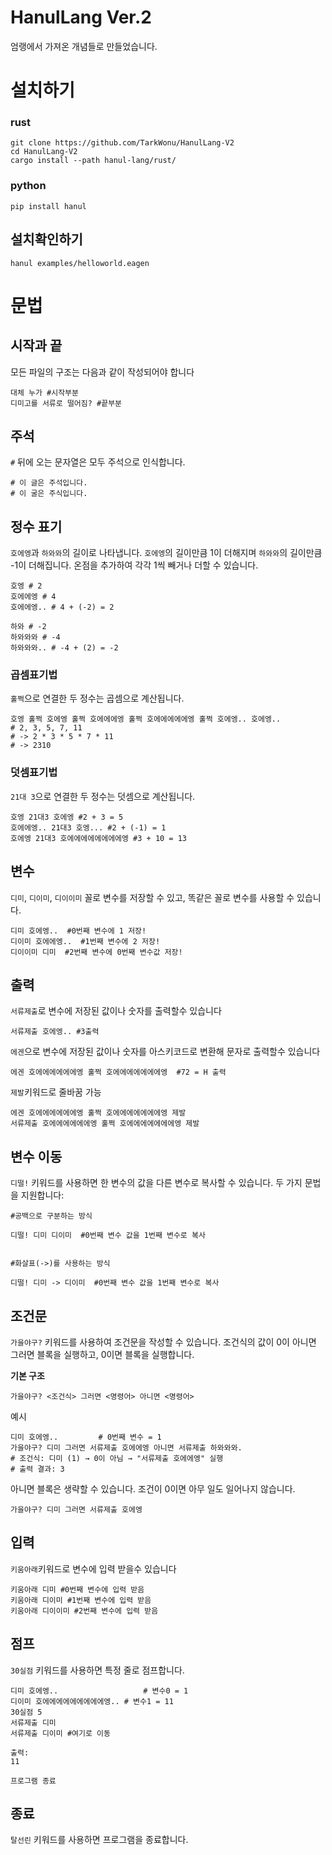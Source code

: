 
# HanulLang Ver.2
엄랭에서 가져온 개념들로 만들었습니다.

# 설치하기

### rust
```shell
git clone https://github.com/TarkWonu/HanulLang-V2
cd HanulLang-V2
cargo install --path hanul-lang/rust/
```
### python
```shell
pip install hanul
```

## 설치확인하기

```shell
hanul examples/helloworld.eagen
```


# 문법
## 시작과 끝
모든 파일의 구조는 다음과 같이 작성되어야 합니다
```
대체 누가 #시작부분
디미고를 서류로 떨어짐? #끝부분
```
## 주석
`#` 뒤에 오는 문자열은 모두 주석으로 인식합니다.
```
# 이 글은 주석입니다.
# 이 굴은 주식입니다.
```
## 정수 표기
`호에엥`과 `하와와`의 길이로 나타냅니다. `호에엥`의 길이만큼 1이 더해지며 `하와와`의 길이만큼 -1이 더해집니다. 온점을 추가하여 각각 1씩 빼거나 더할 수 있습니다.
```
호엥 # 2
호에에엥 # 4
호에에엥.. # 4 + (-2) = 2

하와 # -2
하와와와 # -4
하와와와.. # -4 + (2) = -2
```


### 곱셈표기법
`훌쩍`으로 연결한 두 정수는 곱셈으로 계산됩니다.
```
호엥 훌쩍 호에엥 훌쩍 호에에에엥 훌쩍 호에에에에에엥 훌쩍 호에엥.. 호에엥..
# 2, 3, 5, 7, 11
# -> 2 * 3 * 5 * 7 * 11
# -> 2310
```
### 덧셈표기법
`21대 3`으로 연결한 두 정수는 덧셈으로 계산됩니다.
```
호엥 21대3 호에엥 #2 + 3 = 5
호에에엥.. 21대3 호엥... #2 + (-1) = 1
호에엥 21대3 호에에에에에에에에엥 #3 + 10 = 13
```

## 변수
`디미`, `디이미`, `디이이미` 꼴로 변수를 저장할 수 있고, 똑같은 꼴로 변수를 사용할 수 있습니다.
```
디미 호에엥..  #0번째 변수에 1 저장!
디이미 호에에엥..  #1번째 변수에 2 저장!
디이이미 디미  #2번째 변수에 0번째 변수값 저장!
```

## 출력
`서류제출`로 변수에 저장된 값이나 숫자를 출력할수 있습니다
```
서류제출 호에엥.. #3출력
```
`에겐`으로 변수에 저장된 값이나 숫자를 아스키코드로 변환해 문자로 출력할수 있습니다
```
에겐 호에에에에에에엥 훌쩍 호에에에에에에에엥  #72 = H 출력
```
`제발`키워드로 줄바꿈 가능
```
에겐 호에에에에에에엥 훌쩍 호에에에에에에에엥 제발
서류제출 호에에에에에에엥 훌쩍 호에에에에에에에엥 제발
```

## 변수 이동

`디떨!` 키워드를 사용하면 한 변수의 값을 다른 변수로 복사할 수 있습니다.
두 가지 문법을 지원합니다:
```
#공백으로 구분하는 방식

디떨! 디미 디이미  #0번째 변수 값을 1번째 변수로 복사


#화살표(->)를 사용하는 방식

디떨! 디미 -> 디이미  #0번째 변수 값을 1번째 변수로 복사
```

## 조건문

`가을야구?` 키워드를 사용하여 조건문을 작성할 수 있습니다.
조건식의 값이 0이 아니면 그러면 블록을 실행하고, 0이면 블록을 실행합니다.


**기본 구조**

`가을야구? <조건식> 그러면 <명령어> 아니면 <명령어>`


예시
```
디미 호에엥..         # 0번째 변수 = 1
가을야구? 디미 그러면 서류제출 호에에엥 아니면 서류제출 하와와와.
# 조건식: 디미 (1) → 0이 아님 → "서류제출 호에에엥" 실행
# 출력 결과: 3
```

아니면 블록은 생략할 수 있습니다. 조건이 0이면 아무 일도 일어나지 않습니다.
```
가을야구? 디미 그러면 서류제출 호에엥
```
## 입력
`키움아래`키워드로 변수에 입력 받을수 있습니다
```
키움아래 디미 #0번째 변수에 입력 받음
키움아래 디이미 #1번째 변수에 입력 받음
키움아래 디이이미 #2번째 변수에 입력 받음
```

## 점프

`30실점` 키워드를 사용하면 특정 줄로 점프합니다.
```
디미 호에엥..                   # 변수0 = 1
디이미 호에에에에에에에에에엥.. # 변수1 = 11
30실점 5
서류제출 디미
서류제출 디이미 #여기로 이동
```
```
출력:
11

프로그램 종료
```
## 종료

`탈선린` 키워드를 사용하면 프로그램을 종료합니다.
